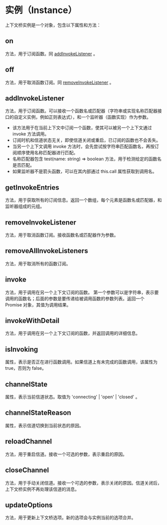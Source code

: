 # 实例（Instance）

上下文桥实例是一个对象，包含以下属性和方法：

## on

方法，用于订阅函数。同 [addInvokeListener](#addinvokelistener) 。

## off

方法，用于取消函数订阅。同 [removeInvokeListener](#removeinvokelistener) 。

## addInvokeListener

方法，用于订阅函数。可以接收一个函数名或匹配器（字符串或实现名称匹配器接口的自定义实例，例如正则表达式），和一个监听器（函数实现）作为参数。

-   该方法用于在当前上下文中订阅一个函数，使其可以被另一个上下文通过 invoke 方法调用。
-   订阅时机和信道状态无关，即使信道关闭或重启，已订阅的函数也不会丢失。
-   当另一个上下文调用 invoke 方法时，会先尝试按字符串匹配函数名，再按订阅顺序使用名称匹配器进行匹配。
-   名称匹配器包含 test(name: string) => boolean 方法，用于检测给定的函数名是否匹配。
-   如果监听器不是箭头函数，可以在其内部通过 this.call 属性获取到调用名。

## getInvokeEntries

方法，用于获取所有的订阅信息。返回一个数组，每个元素是函数名或匹配器，和监听器组成的元组。

## removeInvokeListener

方法，用于取消函数订阅。接收函数名或匹配器作为参数。

## removeAllInvokeListeners

方法，用于取消所有的函数订阅。

## invoke

方法，用于调用在另一个上下文订阅的函数。
第一个参数可以是字符串，表示要调用的函数名；后面的参数是要传递给被调用函数的参数列表。返回一个 Promise 对象，其值为调用结果。

## invokeWithDetail

方法，用于调用在另一个上下文订阅的函数，并返回调用的详细信息。

## isInvoking

属性，表示是否正在进行函数调用。如果信道上有未完成的函数调用，该属性为 true，否则为 false。

## channelState

属性，表示当前信道状态。取值为 'connecting' | 'open' | 'closed' 。

## channelStateReason

属性，表示信道切换到当前状态的原因。

## reloadChannel

方法，用于重启信道。接收一个可选的参数，表示重启的原因。

## closeChannel

方法，用于手动关闭信道。接收一个可选的参数，表示关闭的原因。信道关闭后，上下文桥实例不再处理该信道的消息。

## updateOptions

方法，用于更新上下文桥选项。新的选项会与实例当前的选项合并。
